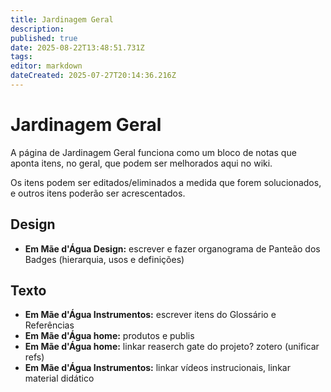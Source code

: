 ```yaml
---
title: Jardinagem Geral
description: 
published: true
date: 2025-08-22T13:48:51.731Z
tags: 
editor: markdown
dateCreated: 2025-07-27T20:14:36.216Z
---
```


# Jardinagem Geral

A página de Jardinagem Geral funciona como um bloco de notas que aponta itens, no geral, que podem ser melhorados aqui no wiki.

Os itens podem ser editados/eliminados a medida que forem solucionados, e outros itens poderão ser acrescentados.



## Design
- **Em Mãe d'Água Design:** escrever e fazer organograma de Panteão dos Badges (hierarquia, usos e definições)

## Texto
- **Em Mãe d'Água Instrumentos:** escrever itens do Glossário e Referências
- **Em Mãe d'Água home:** produtos e publis
- **Em Mãe d'Água home:** linkar reaserch gate do projeto? zotero (unificar refs)
- **Em Mãe d'Água Instrumentos:** linkar vídeos instrucionais, linkar material didático



